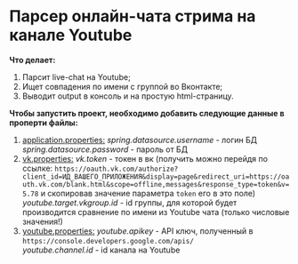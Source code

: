 # Парсер онлайн-чата стрима на канале Youtube

**Что делает:** 
1) Парсит live-chat на Youtube;
2) Ищет совпадения по имени с группой во Вконтакте;
3) Выводит output в консоль и на простую html-страницу.

**Чтобы запустить проект, необходимо добавить следующие данные в проперти файлы:**
1) [application.properties:](https://github.com/Graur/youtube-live-chat-parser/blob/master/src/main/resources/application.properties)
_spring.datasource.username_ - логин БД
_spring.datasource.password_ - пароль от БД
2) [vk.properties:](https://github.com/Graur/youtube-live-chat-parser/blob/master/src/main/resources/vk.properties)
_vk.token_ - токен в вк (получить можно перейдя по ссылке: `https://oauth.vk.com/authorize?client_id=ИД_ВАШЕГО_ПРИЛОЖЕНИЯ&display=page&redirect_uri=https://oauth.vk.com/blank.html&scope=offline,messages&response_type=token&v=5.78` 
и скопировав значение параметра `token` его в это поле)  
_youtube.target.vkgroup.id_ - id группы, для которой будет производится сравнение по имени из Youtube чата (только числовые значения!)
3) [youtube.properties:](https://github.com/Graur/youtube-live-chat-parser/blob/master/src/main/resources/youtube.properties)
_youtube.apikey_ - API ключ, полученный в `https://console.developers.google.com/apis/`    
_youtube.channel.id_ - id канала на Youtube